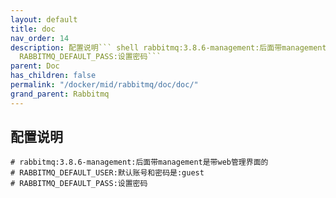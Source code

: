 ```yaml
---
layout: default
title: doc
nav_order: 14
description: 配置说明``` shell rabbitmq:3.8.6-management:后面带management是带web管理界面的 RABBITMQ_DEFAULT_USER:默认账号和密码是:guest
  RABBITMQ_DEFAULT_PASS:设置密码```
parent: Doc
has_children: false
permalink: "/docker/mid/rabbitmq/doc/doc/"
grand_parent: Rabbitmq
---
```


## 配置说明
``` shell
# rabbitmq:3.8.6-management:后面带management是带web管理界面的
# RABBITMQ_DEFAULT_USER:默认账号和密码是:guest
# RABBITMQ_DEFAULT_PASS:设置密码
```
